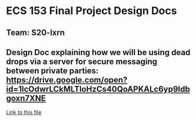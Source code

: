 # ECS 153 Final Project Design Docs

## Team: S20-lxrn

Design Doc explaining how we will be using dead drops via a server for secure messaging between private parties: https://drive.google.com/open?id=1IcOdwrLCkMLTloHzCs40QoAPKALc6yp9Idbgoxn7XNE
---

[Link to this file](design_docs.md)
